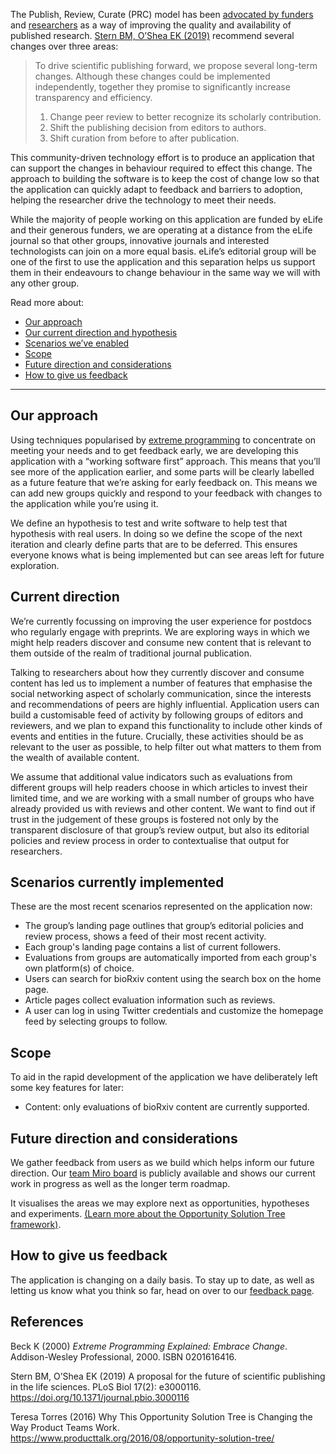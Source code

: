 The Publish, Review, Curate (PRC) model has been [advocated by funders](https://doi.org/10.1371/journal.pbio.3000116) and [researchers](https://elifesciences.org/inside-elife/e9091cea/peer-review-new-initiatives-to-enhance-the-value-of-elife-s-process) as a way of improving the quality and availability of published research. [Stern BM, O’Shea EK (2019)](#stern-oshea) recommend several changes over three areas:

> To drive scientific publishing forward, we propose several long-term changes. Although these changes could be implemented independently, together they promise to significantly increase transparency and efficiency.
>
>1.  Change peer review to better recognize its scholarly contribution.
>2.  Shift the publishing decision from editors to authors.
>3.  Shift curation from before to after publication.

This community-driven technology effort is to produce an application that can support the changes in behaviour required to effect this change. The approach to building the software is to keep the cost of change low so that the application can quickly adapt to feedback and barriers to adoption, helping the researcher drive the technology to meet their needs.

While the majority of people working on this application are funded by eLife and their generous funders, we are operating at a distance from the eLife journal so that other groups, innovative journals and interested technologists can join on a more equal basis. eLife’s editorial group will be one of the first to use the application and this separation helps us support them in their endeavours to change behaviour in the same way we will with any other group.

Read more about:

-   [Our approach](#our-approach)
-   [Our current direction and hypothesis](#current-direction)
-   [Scenarios we’ve enabled](#implemented-scenarios)
-   [Scope](#scope)
-   [Future direction and considerations](#future-direction)
-   [How to give us feedback](#feedback)

---

## <a name="our-approach">Our approach</a>

Using techniques popularised by [extreme programming](#beck) to concentrate on meeting your needs and to get feedback early, we are developing this application with a “working software first” approach. This means that you’ll see more of the application earlier, and some parts will be clearly labelled as a future feature that we’re asking for early feedback on.
This means we can add new groups quickly and respond to your feedback with changes to the application while you’re using it.

We define an hypothesis to test and write software to help test that hypothesis with real users. In doing so we define the scope of the next iteration and clearly define parts that are to be deferred. This ensures everyone knows what is being implemented but can see areas left for future exploration.

## <a name="current-direction">Current direction</a>

We’re currently focussing on improving the user experience for postdocs who regularly engage with preprints. We are exploring ways in which we might help readers discover and consume new content that is relevant to them outside of the realm of traditional journal publication.

Talking to researchers about how they currently discover and consume content has led us to implement a number of features that emphasise the social networking aspect of scholarly communication, since the interests and recommendations of peers are highly influential. Application users can build a customisable feed of activity by following groups of editors and reviewers, and we plan to expand this functionality to include other kinds of events and entities in the future. Crucially, these activities should be as relevant to the user as possible, to help filter out what matters to them from the wealth of available content.

We assume that additional value indicators such as evaluations from different groups will help readers choose in which articles to invest their limited time, and we are working with a small number of groups who have already provided us with reviews and other content. We want to find out if trust in the judgement of these groups is fostered not only by the transparent disclosure of that group’s review output, but also its editorial policies and review process in order to contextualise that output for researchers.

## <a name="implemented-scenarios">Scenarios currently implemented</a>

These are the most recent scenarios represented on the application now:

- The group’s landing page outlines that group’s editorial policies and review process, shows a feed of their most recent activity.
- Each group's landing page contains a list of current followers.
- Evaluations from groups are automatically imported from each group's own platform(s) of choice.
- Users can search for bioRxiv content using the search box on the home page.
- Article pages collect evaluation information such as reviews.
- A user can log in using Twitter credentials and customize the homepage feed by selecting groups to follow.

## <a name="scope">Scope</a>

To aid in the rapid development of the application we have deliberately
left some key features for later:

-   Content: only evaluations of bioRxiv content are currently supported.

## <a name="future-direction">Future direction and considerations</a>

We gather feedback from users as we build which helps inform our future direction.
Our [team Miro board](https://miro.com/app/board/o9J_ksVfD4E=/) is publicly available and shows our current work in progress as well as the longer term roadmap. 

It visualises the areas we may explore next as opportunities, hypotheses and experiments.
[(Learn more about the Opportunity Solution Tree framework)](#ost).

## <a name="feedback">How to give us feedback</a>
The application is changing on a daily basis. To stay up to date, as well as letting us know what you think so far, head on over to our [feedback page](https://eepurl.com/g7qqcv).

## References

<a name="beck">Beck K (2000)</a> <i>Extreme Programming Explained: Embrace Change</i>.
Addison-Wesley Professional, 2000.
ISBN 0201616416.

<a name="stern-oshea">Stern BM, O’Shea EK (2019)</a> A proposal for the future of scientific publishing in the life sciences. PLoS Biol 17(2): e3000116. <https://doi.org/10.1371/journal.pbio.3000116>

<a name="ost">Teresa Torres (2016)</a> Why This Opportunity Solution Tree is Changing the Way Product Teams Work. <https://www.producttalk.org/2016/08/opportunity-solution-tree/>
